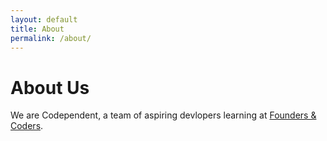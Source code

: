```yaml
---
layout: default
title: About
permalink: /about/
---
```


# About Us

We are Codependent, a team of aspiring devlopers learning at [Founders & Coders](http://foundersandcoders.org).



